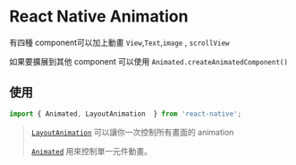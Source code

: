 # React Native Animation

有四種 component可以加上動畫 `View`,`Text`,`image` , `scrollView`

如果要擴展到其他 component 可以使用 `Animated.createAnimatedComponent()`

## 使用

```js
import { Animated, LayoutAnimation  } from 'react-native';
```

> [`LayoutAnimation`](https://facebook.github.io/react-native/docs/animations#layoutanimation-api) 可以讓你一次控制所有畫面的 animation
>
> [`Animated`](https://facebook.github.io/react-native/docs/animations#animated-api) 用來控制單一元件動畫。



